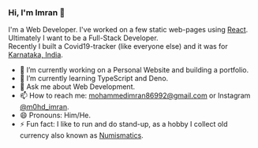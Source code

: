 ### Hi, I'm Imran 👋

<!--
**M0hammedImran/m0hammedimran** is a ✨ _special_ ✨ repository because its `README.md` (this file) appears on your GitHub profile.
Here are some ideas to get you started:
-->
I'm a Web Developer. I've worked on a few static web-pages using [React](https://reactjs.org/). Ultimately I want to be a Full-Stack Developer.   
Recently I built a Covid19-tracker (like everyone else) and it was for [Karnataka, India](https://www.google.com/search?hl=en&q=karnataka%20india).

- 🔭 I’m currently working on a Personal Website and building a portfolio.
- 🌱 I’m currently learning TypeScript and Deno.
- 💬 Ask me about Web Development.
- 📫 How to reach me: mohammedimran86992@gmail.com or Instagram [@m0hd_imran](https://www.instagram.com/m0hd_imran/).
- 😄 Pronouns: Him/He.
- ⚡ Fun fact: I like to run and do stand-up, as a hobby I collect old currency also known as [Numismatics](https://www.google.com/search?q=numismatics). 
